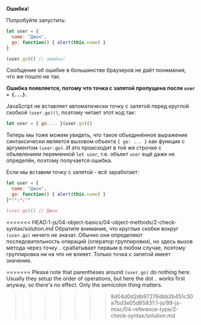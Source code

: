 **Ошибка**!

Попробуйте запустить:

```js run
let user = {
  name: "Джон",
  go: function() { alert(this.name) }
}

(user.go)() // ошибка!
```

Сообщение об ошибке в большинстве браузеров не даёт понимания, что же пошло не так.

**Ошибка появляется, потому что точка с запятой пропущена после `user = {...}`.**

JavaScript не вставляет автоматически точку с запятой перед круглой скобкой `(user.go)()`, поэтому читает этот код так:

```js no-beautify
let user = { go:... }(user.go)()
```

Теперь мы тоже можем увидеть, что такое объединённое выражение синтаксически является вызовом объекта `{ go: ... }` как функции с аргументом `(user.go)`. И это происходит в той же строчке с объявлением переменной `let user`, т.е. объект `user` ещё даже не определён, поэтому получается ошибка.

Если мы вставим точку с запятой - всё заработает:

```js run
let user = {
  name: "Джон",
  go: function() { alert(this.name) }
}*!*;*/!*

(user.go)() // Джон
```

<<<<<<< HEAD:1-js/04-object-basics/04-object-methods/2-check-syntax/solution.md
Обратите внимание, что круглые скобки вокруг `(user.go)` ничего не значат. Обычно они определяют последовательность операций (оператор группировки), но здесь вызов метода через точку `.` срабатывает первым в любом случае, поэтому группировка ни на что не влияет. Только точка с запятой имеет значение.






=======
Please note that parentheses around `(user.go)` do nothing here. Usually they setup the order of operations, but here the dot `.` works first anyway, so there's no effect. Only the semicolon thing matters.
>>>>>>> 8d04d0d2db97276dbb2b451c30a7bd3e05d65831:1-js/99-js-misc/04-reference-type/2-check-syntax/solution.md
